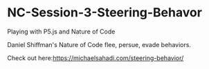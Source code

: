 # NC-Session-3-Steering-Behavor

Playing with P5.js and Nature of Code

Daniel Shiffman's Nature of Code flee, persue, evade behaviors.

Check out here:https://michaelsahadi.com/steering-behavior/
